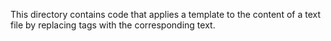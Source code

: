 This directory contains code that applies a template to the content of a text file by replacing tags with the corresponding text.
